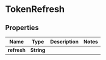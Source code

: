 

# TokenRefresh


## Properties

Name | Type | Description | Notes
------------ | ------------- | ------------- | -------------
**refresh** | **String** |  | 



